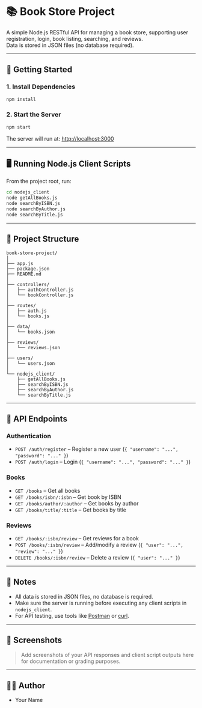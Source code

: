 # 📚 Book Store Project

A simple Node.js RESTful API for managing a book store, supporting user registration, login, book listing, searching, and reviews.  
Data is stored in JSON files (no database required).

---

## 🚀 Getting Started

### 1. Install Dependencies

```bash
npm install
```

### 2. Start the Server

```bash
npm start
```

The server will run at: [http://localhost:3000](http://localhost:3000)

---

## 🖥️ Running Node.js Client Scripts

From the project root, run:

```bash
cd nodejs_client
node getAllBooks.js
node searchByISBN.js
node searchByAuthor.js
node searchByTitle.js
```

---

## 📂 Project Structure

```
book-store-project/
│
├── app.js
├── package.json
├── README.md
│
├── controllers/
│   ├── authController.js
│   └── bookController.js
│
├── routes/
│   ├── auth.js
│   └── books.js
│
├── data/
│   └── books.json
│
├── reviews/
│   └── reviews.json
│
├── users/
│   └── users.json
│
└── nodejs_client/
    ├── getAllBooks.js
    ├── searchByISBN.js
    ├── searchByAuthor.js
    └── searchByTitle.js
```

---

## 📑 API Endpoints

### Authentication
- `POST /auth/register` – Register a new user (`{ "username": "...", "password": "..." }`)
- `POST /auth/login` – Login (`{ "username": "...", "password": "..." }`)

### Books
- `GET /books` – Get all books
- `GET /books/isbn/:isbn` – Get book by ISBN
- `GET /books/author/:author` – Get books by author
- `GET /books/title/:title` – Get books by title

### Reviews
- `GET /books/:isbn/review` – Get reviews for a book
- `POST /books/:isbn/review` – Add/modify a review (`{ "user": "...", "review": "..." }`)
- `DELETE /books/:isbn/review` – Delete a review (`{ "user": "..." }`)

---

## 📝 Notes

- All data is stored in JSON files, no database is required.
- Make sure the server is running before executing any client scripts in `nodejs_client`.
- For API testing, use tools like [Postman](https://www.postman.com/) or [curl](https://curl.se/).

---

## 📸 Screenshots

> Add screenshots of your API responses and client script outputs here for documentation or grading purposes.

---

## 🧑‍💻 Author

- Your Name